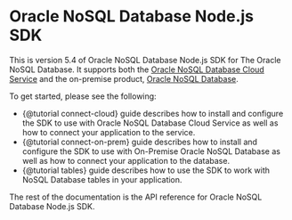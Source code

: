 # Oracle NoSQL Database Node.js SDK

This is version 5.4 of Oracle NoSQL Database Node.js SDK for The Oracle NoSQL
Database. It supports both the
[Oracle NoSQL Database Cloud Service](https://cloud.oracle.com/nosqldatabase)
and the on-premise product, [Oracle NoSQL Database](https://www.oracle.com/database/technologies/related/nosql.html).

To get started, please see the following:

* {@tutorial connect-cloud} guide describes how to install and configure
the SDK to use with Oracle NoSQL Database Cloud Service as well as how to
connect your application to the service.
* {@tutorial connect-on-prem} guide describes how to install and configure
the SDK to use with On-Premise Oracle NoSQL Database as well as how to
connect your application to the database.
* {@tutorial tables} guide describes how to use the SDK to work with
NoSQL Database tables in your application.

The rest of the documentation is the API reference for Oracle NoSQL Database
Node.js SDK.
